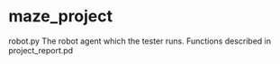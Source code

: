 # maze_project

robot.py
The robot agent which the tester runs. Functions described in project_report.pd
